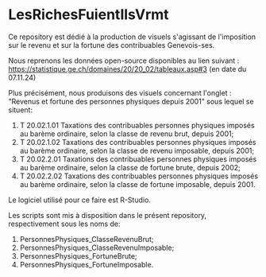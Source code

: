 # LesRichesFuientIlsVrmt

Ce repository est dédié à la production de visuels s'agissant de l'imposition sur le revenu et sur la fortune des contribuables Genevois-ses.

Nous reprenons les données open-source disponibles au lien suivant : https://statistique.ge.ch/domaines/20/20_02/tableaux.asp#3 (en date du 07.11.24)

Plus précisément, nous produisons des visuels concernant l'onglet : "Revenus et fortune des personnes physiques depuis 2001" sous lequel se situent:
1) T 20.02.1.01 	Taxations des contribuables personnes physiques imposés au barème ordinaire, selon la classe de revenu brut, depuis 2001;
2) T 20.02.1.02 	Taxations des contribuables personnes physiques imposés au barème ordinaire, selon la classe de revenu imposable, depuis 2001;
3) T 20.02.2.01 	Taxations des contribuables personnes physiques imposés au barème ordinaire, selon la classe de fortune brute, depuis 2002;
4) T 20.02.2.02 	Taxations des contribuables personnes physiques imposés au barème ordinaire, selon la classe de fortune imposable, depuis 2001. 
   
Le logiciel utilisé pour ce faire est R-Studio.

Les scripts sont mis à disposition dans le présent repository, respectivement sous les noms de:
1) PersonnesPhysiques_ClasseRevenuBrut;
2) PersonnesPhysiques_ClasseRevenuImposable;
3) PersonnesPhysiques_FortuneBrute;
4) PersonnesPhysiques_FortuneImposable. 

